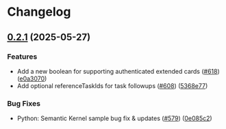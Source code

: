 # Changelog

## [0.2.1](https://github.com/google/A2A/compare/v0.2.0...v0.2.1) (2025-05-27)

### Features

* Add a new boolean for supporting authenticated extended cards ([#618](https://github.com/google/A2A/issues/618)) ([e0a3070](https://github.com/google/A2A/commit/e0a3070fc289110d43faf2e91b4ffe3c29ef81da))
* Add optional referenceTaskIds for task followups ([#608](https://github.com/google/A2A/issues/608)) ([5368e77](https://github.com/google/A2A/commit/5368e7728cb523caf1a9218fda0b1646325f524b))

### Bug Fixes

* Python: Semantic Kernel sample bug fix & updates ([#579](https://github.com/google/A2A/issues/579)) ([0e085c2](https://github.com/google/A2A/commit/0e085c26574401b558224a72a78dfec45e22922a))
